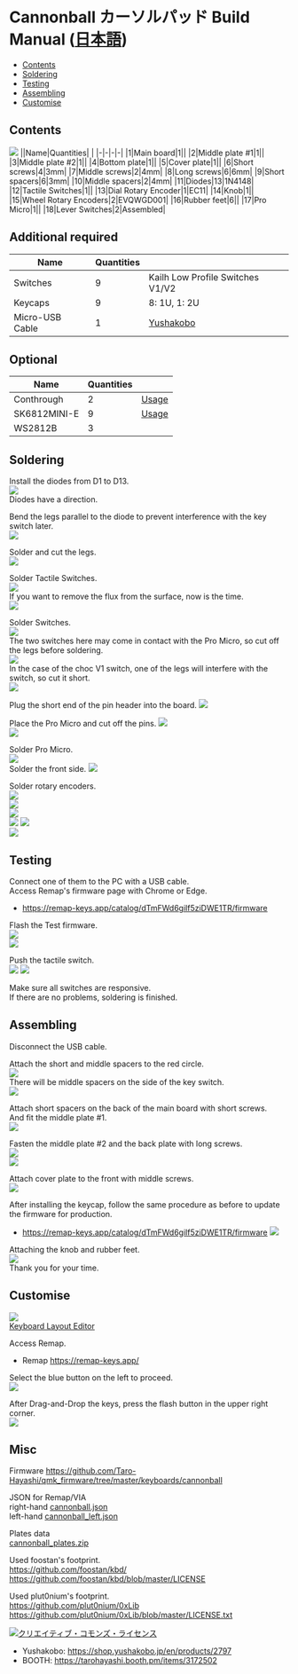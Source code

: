 # Cannonball カーソルパッド Build Manual ([日本語](https://github.com/Taro-Hayashi/Cannonball/blob/main/README.md))
- [Contents](#Contents)
- [Soldering](#Soldering)
- [Testing](#Testing)
- [Assembling](#Assembling)
- [Customise](#Customise)

## Contents
![](img/IMG_4971.jpg)
||Name|Quantities| |
|-|-|-|-|
|1|Main board|1||
|2|Middle plate #1|1||
|3|Middle plate #2|1||
|4|Bottom plate|1||
|5|Cover plate|1||
|6|Short screws|4|3mm|
|7|Middle screws|2|4mm|
|8|Long screws|6|6mm|
|9|Short spacers|6|3mm|
|10|Middle spacers|2|4mm|
|11|Diodes|13|1N4148|
|12|Tactile Switches|1||
|13|Dial Rotary Encoder|1|EC11|
|14|Knob|1||
|15|Wheel Rotary Encoders|2|EVQWGD001|
|16|Rubber feet|6||
|17|Pro Micro|1||
|18|Lever Switches|2|Assembled|

## Additional required
|Name|Quantities||
|-|-|-|
|Switches|9|Kailh Low Profile Switches V1/V2|
|Keycaps|9|8: 1U, 1: 2U|
|Micro-USB Cable|1|[Yushakobo](https://shop.yushakobo.jp/en/products/usb-cable-micro-b-0-8m)|

## Optional
|Name|Quantities||
|-|-|-|
|Conthrough|2|[Usage](conthrough_EN.md)|[Yushakobo](https://shop.yushakobo.jp/products/31?_pos=1&_sid=ca92edae3&_ss=r&variant=37665714405537)|
|SK6812MINI-E|9|[Usage](led_EN.md)|[Yushakobo](https://shop.yushakobo.jp/en/products/sk6812mini-e-10)|
|WS2812B|3||[Yushakobo](https://shop.yushakobo.jp/en/products/a0800ws-01-10)|

## Soldering
Install the diodes from D1 to D13.  
![](img/IMG_4998.jpg)  
Diodes have a direction.  

Bend the legs parallel to the diode to prevent interference with the key switch later.  
![](img/IMG_5002.jpg)  

Solder and cut the legs.  
![](img/IMG_5003.jpg)  

Solder Tactile Switches.  
![](img/IMG_5005.jpg)  
If you want to remove the flux from the surface, now is the time.  
![](img/IMG_5006.jpg)  

Solder Switches.  
![](img/IMG_5007.jpg)  
The two switches here may come in contact with the Pro Micro, so cut off the legs before soldering.  
![](img/IMG_5008.jpg)  
In the case of the choc V1 switch, one of the legs will interfere with the switch, so cut it short.  
![](img/IMG_5009.jpg)  

Plug the short end of the pin header into the board.
![](img/IMG_5010.jpg)   

Place the Pro Micro and cut off the pins.
![](img/IMG_5011.jpg)   
![](img/IMG_5013.jpg)   

Solder Pro Micro.  
![](img/IMG_5014.jpg)   
Solder the front side.
![](img/IMG_5017.jpg)   

Solder rotary encoders.  
![](img/IMG_5019.jpg)  
![](img/IMG_5021.jpg)  
![](img/IMG_5024.jpg)  
![](img/IMG_5022.jpg)
![](img/IMG_5025.jpg)  
![](img/IMG_5024.jpg)  


## Testing
Connect one of them to the PC with a USB cable.  
Access Remap's firmware page with Chrome or Edge.  
- https://remap-keys.app/catalog/dTmFWd6gilf5ziDWE1TR/firmware

Flash the Test firmware.  
![](img/remap02.jpg)  
![](img/remap03.jpg)  

Push the tactile switch.  
![](img/remap04.jpg) 
![](img/remap05.jpg) 

Make sure all switches are responsive.  
If there are no problems, soldering is finished.  

## Assembling
Disconnect the USB cable. 

Attach the short and middle spacers to the red circle.  
![](img/IMG_5027.jpg)  
There will be middle spacers on the side of the key switch.  
![](img/IMG_5029.jpg)  

Attach short spacers on the back of the main board with short screws.  
And fit the middle plate #1.  
![](img/IMG_5031.jpg)  

Fasten the middle plate #2 and the back plate with long screws.  
![](img/IMG_5032.jpg)  
![](img/IMG_5037.jpg)  

Attach cover plate to the front with middle screws.  
![](img/IMG_5038.jpg)  

After installing the keycap, follow the same procedure as before to update the firmware for production.  
- https://remap-keys.app/catalog/dTmFWd6gilf5ziDWE1TR/firmware
![](img/remap06.jpg)  

Attaching the knob and rubber feet.  
![](IMG_5043.jpg)  
Thank you for your time.  

## Customise
![](img/layout.jpg)  
[Keyboard Layout Editor](http://www.keyboard-layout-editor.com/#/gists/2fe2023fd6a9318985b9c40c264c6cef)  

Access Remap.  
- Remap https://remap-keys.app/

Select the blue button on the left to proceed.  
![](img/remap1.png)  

After Drag-and-Drop the keys, press the flash button in the upper right corner.  
![](img/remap3.png)  

## Misc
Firmware
https://github.com/Taro-Hayashi/qmk_firmware/tree/master/keyboards/cannonball

JSON for Remap/VIA  
right-hand [cannonball.json](https://github.com/Taro-Hayashi/Cannonball/releases/download/14.15/cannonball.json)  
left-hand [cannonball_left.json](https://github.com/Taro-Hayashi/Cannonball/releases/download/14.15/cannonball_left.json)  

Plates data  
[cannonball_plates.zip](https://github.com/Taro-Hayashi/Cannonball/releases/download/14.31/cannonball_plates.zip)  

Used foostan's footprint.  
https://github.com/foostan/kbd/  
https://github.com/foostan/kbd/blob/master/LICENSE  

Used plut0nium's footprint.  
https://github.com/plut0nium/0xLib  
https://github.com/plut0nium/0xLib/blob/master/LICENSE.txt  

<a rel="license" href="http://creativecommons.org/licenses/by-sa/4.0/"><img alt="クリエイティブ・コモンズ・ライセンス" style="border-width:0" src="https://i.creativecommons.org/l/by-sa/4.0/88x31.png" /></a><br />

- Yushakobo: https://shop.yushakobo.jp/en/products/2797   
- BOOTH: https://tarohayashi.booth.pm/items/3172502
